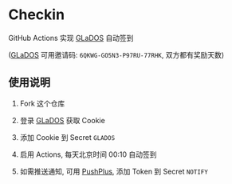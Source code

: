 # Checkin

GitHub Actions 实现 [GLaDOS][glados] 自动签到

([GLaDOS][glados] 可用邀请码: `6QKWG-GO5N3-P97RU-77RHK`, 双方都有奖励天数)

## 使用说明

1. Fork 这个仓库

1. 登录 [GLaDOS][glados] 获取 Cookie

1. 添加 Cookie 到 Secret `GLADOS`

1. 启用 Actions, 每天北京时间 00:10 自动签到

1. 如需推送通知, 可用 [PushPlus][pushplus], 添加 Token 到 Secret `NOTIFY`

[glados]: https://github.com/glados-network/GLaDOS
[pushplus]: https://www.pushplus.plus/
